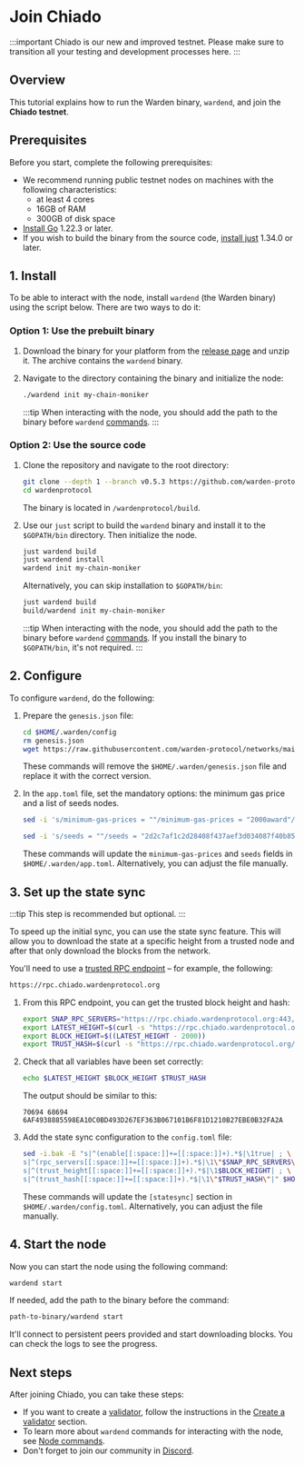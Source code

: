﻿---
sidebar_position: 2
---

# Join Chiado

:::important
Chiado is our new and improved testnet. Please make sure to transition all your testing and development processes here.
:::

## Overview

This tutorial explains how to run the Warden binary, `wardend`, and join the **Chiado testnet**.

## Prerequisites

Before you start, complete the following prerequisites:

- We recommend running public testnet nodes on machines with the following characteristics:
  - at least 4 cores
  - 16GB of RAM
  - 300GB of disk space
- [Install Go](https://golang.org/doc/install) 1.22.3 or later.
- If you wish to build the binary from the source code, [install just](https://github.com/casey/just) 1.34.0 or later.

## 1. Install

To be able to interact with the node, install `wardend` (the Warden binary) using the script below. There are two ways to do it:

### Option 1: Use the prebuilt binary

1. Download the binary for your platform from the [release page](https://github.com/warden-protocol/wardenprotocol/releases/tag/v0.5.3) and unzip it. The archive contains the `wardend` binary.

2. Navigate to the directory containing the binary and initialize the node:

   ```bash
   ./wardend init my-chain-moniker
   ```

   :::tip
   When interacting with the node, you should add the path to the binary before `wardend` [commands](/operate-a-node/node-commands).
   :::

### Option 2: Use the source code

1. Clone the repository and navigate to the root directory:

   ```bash
   git clone --depth 1 --branch v0.5.3 https://github.com/warden-protocol/wardenprotocol
   cd wardenprotocol
   ```

   The binary is located in `/wardenprotocol/build`.

2. Use our `just` script to build the `wardend` binary and install it to the `$GOPATH/bin` directory. Then initialize the node.

   ```bash
   just wardend build
   just wardend install
   wardend init my-chain-moniker
   ```

   Alternatively, you can skip installation to `$GOPATH/bin`:

   ```bash
   just wardend build
   build/wardend init my-chain-moniker
   ```

   :::tip
   When interacting with the node, you should add the path to the binary before `wardend` [commands](/operate-a-node/node-commands). If you install the binary to `$GOPATH/bin`, it's not required.
   :::

## 2. Configure

To configure `wardend`, do the following:

1. Prepare the `genesis.json` file:

   ```bash
   cd $HOME/.warden/config
   rm genesis.json
   wget https://raw.githubusercontent.com/warden-protocol/networks/main/testnets/chiado/genesis.json
   ```

   These commands will remove the `$HOME/.warden/genesis.json` file and replace it with the correct version.

2. In the `app.toml` file, set the mandatory options: the minimum gas price and a list of seeds nodes.

   ```bash
   sed -i 's/minimum-gas-prices = ""/minimum-gas-prices = "2000award"/' app.toml
   ```

   ```bash
   sed -i 's/seeds = ""/seeds = "2d2c7af1c2d28408f437aef3d034087f40b85401@52.51.132.79:26656"/' config.toml
   ```

   These commands will update the `minimum-gas-prices` and `seeds` fields in `$HOME/.warden/app.toml`. Alternatively, you can adjust the file manually.

## 3. Set up the state sync

:::tip
This step is recommended but optional.
:::

To speed up the initial sync, you can use the state sync feature. This will allow you to download the state at a specific height from a trusted node and after that only download the blocks from the network.

You'll need to use a [trusted RPC endpoint](https://github.com/warden-protocol/networks/blob/main/testnets/chiado/chain.json) – for example, the following:

```bash
https://rpc.chiado.wardenprotocol.org
```

1. From this RPC endpoint, you can get the trusted block height and hash:

   ```bash
   export SNAP_RPC_SERVERS="https://rpc.chiado.wardenprotocol.org:443,https://rpc.chiado.wardenprotocol.org:443"
   export LATEST_HEIGHT=$(curl -s "https://rpc.chiado.wardenprotocol.org/block" | jq -r .result.block.header.height)
   export BLOCK_HEIGHT=$((LATEST_HEIGHT - 2000))
   export TRUST_HASH=$(curl -s "https://rpc.chiado.wardenprotocol.org/block?height=$BLOCK_HEIGHT" | jq -r .result.block_id.hash)
   ```

2. Check that all variables have been set correctly:

   ```bash
   echo $LATEST_HEIGHT $BLOCK_HEIGHT $TRUST_HASH
   ```

   The output should be similar to this:

   ```
   70694 68694 6AF4938885598EA10C0BD493D267EF363B067101B6F81D1210B27EBE0B32FA2A
   ```

3. Add the state sync configuration to the `config.toml` file:

   ```bash
   sed -i.bak -E "s|^(enable[[:space:]]+=[[:space:]]+).*$|\1true| ; \
   s|^(rpc_servers[[:space:]]+=[[:space:]]+).*$|\1\"$SNAP_RPC_SERVERS\"| ; \
   s|^(trust_height[[:space:]]+=[[:space:]]+).*$|\1$BLOCK_HEIGHT| ; \
   s|^(trust_hash[[:space:]]+=[[:space:]]+).*$|\1\"$TRUST_HASH\"|" $HOME/.warden/config/config.toml
   ```

   These commands will update the `[statesync]` section in `$HOME/.warden/config.toml`. Alternatively, you can adjust the file manually.

## 4. Start the node

Now you can start the node using the following command:

```bash
wardend start
```

If needed, add the path to the binary before the command:

```bash
path-to-binary/wardend start
```

It'll connect to persistent peers provided and start downloading blocks. You can check the logs to see the progress.

## Next steps

After joining Chiado, you can take these steps:

- If you want to create a [validator](/learn/glossary#validator), follow the instructions in the [Create a validator](/operate-a-node/create-a-validator) section.
- To learn more about `wardend` commands for interacting with the node, see [Node commands](/operate-a-node/node-commands).
- Don't forget to join our community in [Discord](https://discord.com/invite/warden).
